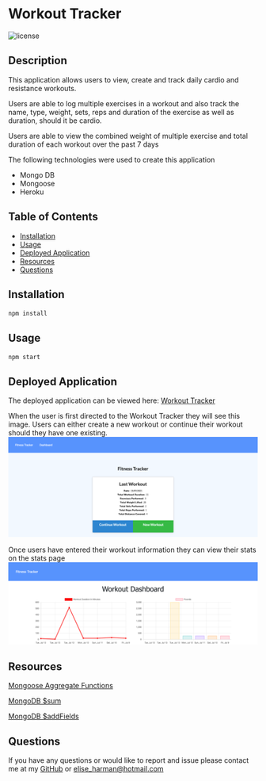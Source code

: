 # Workout Tracker

![license](https://img.shields.io/badge/License-MIT-blue.svg)

## Description

This application allows users to view, create and track daily cardio and resistance workouts.

Users are able to log multiple exercises in a workout and also track the name, type, weight, sets, reps and duration of the exercise as well as duration, should it be cardio.

Users are able to view the combined weight of multiple exercise and total duration of each workout over the past 7 days

The following technologies were used to create this application

- Mongo DB
- Mongoose
- Heroku

## Table of Contents

- [Installation](#installation)
- [Usage](#usage)
- [Deployed Application](#deplyedApplication)
- [Resources](#resources)
- [Questions](#questions)

## Installation

```
npm install
```

## Usage

```
npm start
```

## Deployed Application

The deployed application can be viewed here: [Workout Tracker](https://protected-river-04016.herokuapp.com/?id=60ed03f030c34a4cdd545354)

When the user is first directed to the Workout Tracker they will see this image. Users can either create a new workout or continue their workout should they have one existing.  
![Workout Tracker Home Page](assets/homepage.png)

Once users have entered their workout information they can view their stats on the stats page
![Workout Tracker Stats ](assets/stats.png)

## Resources

[Mongoose Aggregate Functions](https://mongoosejs.com/docs/api.html#aggregate_Aggregate)

[MongoDB $sum](https://docs.mongodb.com/manual/reference/operator/aggregation/sum/)

[MongoDB $addFields](https://docs.mongodb.com/manual/reference/operator/aggregation/addFields/)

## Questions

If you have any questions or would like to report and issue please contact me at my [GitHub](https://github.com/harmane4) or elise_harman@hotmail.com
